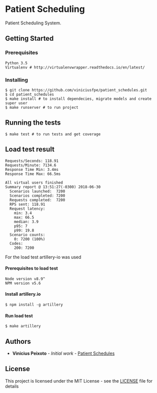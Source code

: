 # Patient Scheduling

Patient Scheduling System.

## Getting Started


### Prerequisites

```
Python 3.5
Virtualenv # http://virtualenvwrapper.readthedocs.io/en/latest/
```

### Installing

```
$ git clone https://github.com/viniciusfpe/patient_schedules.git
$ cd patient_schedules
$ make install # to install dependecies, migrate models and create super user
$ make runserver # to run project 
```

## Running the tests

```
$ make test # to run tests and get coverage
```

## Load test result

```
Requests/Seconds: 118.91
Requests/Minute: 7134.6
Response Time Min: 3.4ms
Response Time Max: 66.5ms

All virtual users finished
Summary report @ 13:51:27(-0300) 2018-06-30
  Scenarios launched:  7200
  Scenarios completed: 7200
  Requests completed:  7200
  RPS sent: 118.91
  Request latency:
    min: 3.4
    max: 66.5
    median: 3.9
    p95: 7
    p99: 19.8
  Scenario counts:
    0: 7200 (100%)
  Codes:
    200: 7200
```

For the load test artillery-io was used

#### Prerequisites to load test
```
Node version v8.9^
NPM version v5.6
``` 
#### Install artillery.io

```
$ npm install -g artillery
```

#### Run load test

```
$ make artillery
```

## Authors

* **Vinicius Peixoto** - *Initial work* - [Patient Schedules](https://github.com/viniciusfpe/patient_schedules)

## License

This project is licensed under the MIT License - see the [LICENSE](LICENSE) file for details
